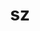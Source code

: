 ---
title: "sz"
layout: cache
categories: [package, develop-2023-11-26]
meta: {"versions": ["1.4.12.3", "2.1.12.5"], "compilers": ["cce@=15.0.1", "gcc@=10.3.0", "gcc@=11.1.0", "gcc@=11.4.0", "gcc@=7.3.1", "gcc@=9.4.0", "oneapi@=2023.2.0"], "oss": ["amzn2", "rhel8", "sle_hpc15", "ubuntu20.04"], "platforms": ["linux"], "targets": ["aarch64", "neoverse_n1", "neoverse_v1", "ppc64le", "x86_64_v3", "x86_64_v4", "zen4"], "stacks": ["aws-isc", "aws-isc-aarch64", "data-vis-sdk", "e4s", "e4s-cray-rhel", "e4s-cray-sles", "e4s-neoverse_v1", "e4s-oneapi", "e4s-power", "e4s-rocm-external", "root"], "num_specs": 23, "num_specs_by_stack": {"root": 23, "aws-isc-aarch64": 2, "aws-isc": 1, "e4s-cray-rhel": 2, "e4s-cray-sles": 2, "e4s-neoverse_v1": 4, "e4s-power": 3, "data-vis-sdk": 2, "e4s": 4, "e4s-rocm-external": 1, "e4s-oneapi": 3}}
spec_details: [{"hash": "u3djspnuut3xo2ialibl73ngsy6iuime", "compiler": "gcc@=7.3.1", "versions": ["2.1.12.5"], "os": "amzn2", "platform": "linux", "target": "aarch64", "variants": ["build_system=cmake", "build_type=Release", "~fortran", "generator=make", "~hdf5", "~ipo", "~netcdf", "~pastri", "~python", "~random_access", "+shared", "~stats", "~time_compression"], "stacks": ["root", "aws-isc-aarch64"], "size": "-", "tarball": "https://binaries.spack.io/develop-2023-11-26/build_cache/linux-amzn2-aarch64/gcc-7.3.1/sz-2.1.12.5/linux-amzn2-aarch64-gcc-7.3.1-sz-2.1.12.5-u3djspnuut3xo2ialibl73ngsy6iuime.spack"}, {"hash": "opbiwzqp3d4tzaf3zjory76fl4xnzj2t", "compiler": "gcc@=7.3.1", "versions": ["2.1.12.5"], "os": "amzn2", "platform": "linux", "target": "neoverse_n1", "variants": ["build_system=cmake", "build_type=Release", "~fortran", "generator=make", "~hdf5", "~ipo", "~netcdf", "~pastri", "~python", "~random_access", "+shared", "~stats", "~time_compression"], "stacks": ["root", "aws-isc-aarch64"], "size": "-", "tarball": "https://binaries.spack.io/develop-2023-11-26/build_cache/linux-amzn2-neoverse_n1/gcc-7.3.1/sz-2.1.12.5/linux-amzn2-neoverse_n1-gcc-7.3.1-sz-2.1.12.5-opbiwzqp3d4tzaf3zjory76fl4xnzj2t.spack"}, {"hash": "whbnmb4wqtnzfnlhmxevuxch5kptxix6", "compiler": "gcc@=7.3.1", "versions": ["2.1.12.5"], "os": "amzn2", "platform": "linux", "target": "x86_64_v3", "variants": ["build_system=cmake", "build_type=Release", "~fortran", "generator=make", "~hdf5", "~ipo", "~netcdf", "~pastri", "~python", "~random_access", "+shared", "~stats", "~time_compression"], "stacks": ["root", "aws-isc"], "size": "-", "tarball": "https://binaries.spack.io/develop-2023-11-26/build_cache/linux-amzn2-x86_64_v3/gcc-7.3.1/sz-2.1.12.5/linux-amzn2-x86_64_v3-gcc-7.3.1-sz-2.1.12.5-whbnmb4wqtnzfnlhmxevuxch5kptxix6.spack"}, {"hash": "evezstcu5qa7btmjyiujainwih53qggq", "compiler": "cce@=15.0.1", "versions": ["2.1.12.5"], "os": "rhel8", "platform": "linux", "target": "zen4", "variants": ["build_system=cmake", "build_type=Release", "~fortran", "generator=make", "~hdf5", "~ipo", "~netcdf", "~pastri", "~python", "~random_access", "+shared", "~stats", "~time_compression"], "stacks": ["root", "e4s-cray-rhel"], "size": "-", "tarball": "https://binaries.spack.io/develop-2023-11-26/build_cache/linux-rhel8-zen4/cce-15.0.1/sz-2.1.12.5/linux-rhel8-zen4-cce-15.0.1-sz-2.1.12.5-evezstcu5qa7btmjyiujainwih53qggq.spack"}, {"hash": "x7qo7h7wlbybudbrtvacsfbonw43ngc2", "compiler": "cce@=15.0.1", "versions": ["1.4.12.3"], "os": "rhel8", "platform": "linux", "target": "zen4", "variants": ["build_system=autotools", "~fortran", "~hdf5", "~netcdf", "~pastri", "~python", "~random_access", "+shared", "~stats", "~time_compression"], "stacks": ["root", "e4s-cray-rhel"], "size": "-", "tarball": "https://binaries.spack.io/develop-2023-11-26/build_cache/linux-rhel8-zen4/cce-15.0.1/sz-1.4.12.3/linux-rhel8-zen4-cce-15.0.1-sz-1.4.12.3-x7qo7h7wlbybudbrtvacsfbonw43ngc2.spack"}, {"hash": "2iqv653aju7mekykubnstmdjc2cyjzsh", "compiler": "gcc@=10.3.0", "versions": ["1.4.12.3"], "os": "sle_hpc15", "platform": "linux", "target": "x86_64_v4", "variants": ["build_system=autotools", "~fortran", "~hdf5", "~netcdf", "~pastri", "~python", "~random_access", "+shared", "~stats", "~time_compression"], "stacks": ["root", "e4s-cray-sles"], "size": "-", "tarball": "https://binaries.spack.io/develop-2023-11-26/build_cache/linux-sle_hpc15-x86_64_v4/gcc-10.3.0/sz-1.4.12.3/linux-sle_hpc15-x86_64_v4-gcc-10.3.0-sz-1.4.12.3-2iqv653aju7mekykubnstmdjc2cyjzsh.spack"}, {"hash": "z64cpfesluntkndihiavovo67qadhx3k", "compiler": "gcc@=10.3.0", "versions": ["2.1.12.5"], "os": "sle_hpc15", "platform": "linux", "target": "x86_64_v4", "variants": ["build_system=cmake", "build_type=Release", "~fortran", "generator=make", "~hdf5", "~ipo", "~netcdf", "~pastri", "~python", "~random_access", "+shared", "~stats", "~time_compression"], "stacks": ["root", "e4s-cray-sles"], "size": "-", "tarball": "https://binaries.spack.io/develop-2023-11-26/build_cache/linux-sle_hpc15-x86_64_v4/gcc-10.3.0/sz-2.1.12.5/linux-sle_hpc15-x86_64_v4-gcc-10.3.0-sz-2.1.12.5-z64cpfesluntkndihiavovo67qadhx3k.spack"}, {"hash": "ggodaj54afm632nonpzuidmrps6pus6v", "compiler": "gcc@=11.4.0", "versions": ["2.1.12.5"], "os": "ubuntu20.04", "platform": "linux", "target": "neoverse_v1", "variants": ["build_system=cmake", "build_type=Release", "+fortran", "generator=make", "+hdf5", "~ipo", "~netcdf", "~pastri", "~python", "+random_access", "+shared", "~stats", "~time_compression"], "stacks": ["e4s-neoverse_v1", "root"], "size": "-", "tarball": "https://binaries.spack.io/develop-2023-11-26/build_cache/linux-ubuntu20.04-neoverse_v1/gcc-11.4.0/sz-2.1.12.5/linux-ubuntu20.04-neoverse_v1-gcc-11.4.0-sz-2.1.12.5-ggodaj54afm632nonpzuidmrps6pus6v.spack"}, {"hash": "wnt5qoqfi3ucnq2cxfm7u2uoxcu64ujg", "compiler": "gcc@=11.4.0", "versions": ["2.1.12.5"], "os": "ubuntu20.04", "platform": "linux", "target": "neoverse_v1", "variants": ["build_system=cmake", "build_type=Release", "~fortran", "generator=make", "~hdf5", "~ipo", "~netcdf", "~pastri", "~python", "~random_access", "+shared", "~stats", "~time_compression"], "stacks": ["e4s-neoverse_v1", "root"], "size": "-", "tarball": "https://binaries.spack.io/develop-2023-11-26/build_cache/linux-ubuntu20.04-neoverse_v1/gcc-11.4.0/sz-2.1.12.5/linux-ubuntu20.04-neoverse_v1-gcc-11.4.0-sz-2.1.12.5-wnt5qoqfi3ucnq2cxfm7u2uoxcu64ujg.spack"}, {"hash": "bxdnpcoryq5aws3zbfxfboumb2o6jgca", "compiler": "gcc@=11.4.0", "versions": ["1.4.12.3"], "os": "ubuntu20.04", "platform": "linux", "target": "neoverse_v1", "variants": ["build_system=autotools", "~fortran", "~hdf5", "~netcdf", "~pastri", "~python", "~random_access", "+shared", "~stats", "~time_compression"], "stacks": ["e4s-neoverse_v1", "root"], "size": "-", "tarball": "https://binaries.spack.io/develop-2023-11-26/build_cache/linux-ubuntu20.04-neoverse_v1/gcc-11.4.0/sz-1.4.12.3/linux-ubuntu20.04-neoverse_v1-gcc-11.4.0-sz-1.4.12.3-bxdnpcoryq5aws3zbfxfboumb2o6jgca.spack"}, {"hash": "vxpoby7nzio2a2tpex2acbbt2vke6bfc", "compiler": "gcc@=11.4.0", "versions": ["2.1.12.5"], "os": "ubuntu20.04", "platform": "linux", "target": "neoverse_v1", "variants": ["build_system=cmake", "build_type=Release", "~fortran", "generator=make", "~hdf5", "~ipo", "~netcdf", "~pastri", "~python", "~random_access", "+shared", "~stats", "~time_compression"], "stacks": ["e4s-neoverse_v1", "root"], "size": "-", "tarball": "https://binaries.spack.io/develop-2023-11-26/build_cache/linux-ubuntu20.04-neoverse_v1/gcc-11.4.0/sz-2.1.12.5/linux-ubuntu20.04-neoverse_v1-gcc-11.4.0-sz-2.1.12.5-vxpoby7nzio2a2tpex2acbbt2vke6bfc.spack"}, {"hash": "cbbwv2actrrcsb7jsdsl2in4cwzo364k", "compiler": "gcc@=9.4.0", "versions": ["2.1.12.5"], "os": "ubuntu20.04", "platform": "linux", "target": "ppc64le", "variants": ["build_system=cmake", "build_type=Release", "~fortran", "generator=make", "~hdf5", "~ipo", "~netcdf", "~pastri", "~python", "~random_access", "+shared", "~stats", "~time_compression"], "stacks": ["e4s-power", "root"], "size": "-", "tarball": "https://binaries.spack.io/develop-2023-11-26/build_cache/linux-ubuntu20.04-ppc64le/gcc-9.4.0/sz-2.1.12.5/linux-ubuntu20.04-ppc64le-gcc-9.4.0-sz-2.1.12.5-cbbwv2actrrcsb7jsdsl2in4cwzo364k.spack"}, {"hash": "7cyu73w4g7k2c3635mmp2uvqf2y2yynn", "compiler": "gcc@=9.4.0", "versions": ["1.4.12.3"], "os": "ubuntu20.04", "platform": "linux", "target": "ppc64le", "variants": ["build_system=autotools", "~fortran", "~hdf5", "~netcdf", "~pastri", "~python", "~random_access", "+shared", "~stats", "~time_compression"], "stacks": ["e4s-power", "root"], "size": "-", "tarball": "https://binaries.spack.io/develop-2023-11-26/build_cache/linux-ubuntu20.04-ppc64le/gcc-9.4.0/sz-1.4.12.3/linux-ubuntu20.04-ppc64le-gcc-9.4.0-sz-1.4.12.3-7cyu73w4g7k2c3635mmp2uvqf2y2yynn.spack"}, {"hash": "aqyix7erm5quzngcemcoymd4np7br6tt", "compiler": "gcc@=9.4.0", "versions": ["2.1.12.5"], "os": "ubuntu20.04", "platform": "linux", "target": "ppc64le", "variants": ["build_system=cmake", "build_type=Release", "~fortran", "generator=make", "~hdf5", "~ipo", "~netcdf", "~pastri", "~python", "~random_access", "+shared", "~stats", "~time_compression"], "stacks": ["e4s-power", "root"], "size": "-", "tarball": "https://binaries.spack.io/develop-2023-11-26/build_cache/linux-ubuntu20.04-ppc64le/gcc-9.4.0/sz-2.1.12.5/linux-ubuntu20.04-ppc64le-gcc-9.4.0-sz-2.1.12.5-aqyix7erm5quzngcemcoymd4np7br6tt.spack"}, {"hash": "z4yt7xvooxiq5og4fbt5uh4islgzfr33", "compiler": "gcc@=11.1.0", "versions": ["2.1.12.5"], "os": "ubuntu20.04", "platform": "linux", "target": "x86_64_v3", "variants": ["build_system=cmake", "build_type=Release", "+fortran", "generator=make", "+hdf5", "~ipo", "~netcdf", "~pastri", "~python", "+random_access", "+shared", "~stats", "~time_compression"], "stacks": ["data-vis-sdk", "root"], "size": "-", "tarball": "https://binaries.spack.io/develop-2023-11-26/build_cache/linux-ubuntu20.04-x86_64_v3/gcc-11.1.0/sz-2.1.12.5/linux-ubuntu20.04-x86_64_v3-gcc-11.1.0-sz-2.1.12.5-z4yt7xvooxiq5og4fbt5uh4islgzfr33.spack"}, {"hash": "wjxl37k75bumlaf3kfhpicz4uwr55bgn", "compiler": "gcc@=11.1.0", "versions": ["2.1.12.5"], "os": "ubuntu20.04", "platform": "linux", "target": "x86_64_v3", "variants": ["build_system=cmake", "build_type=Release", "+fortran", "generator=make", "+hdf5", "~ipo", "~netcdf", "~pastri", "~python", "+random_access", "+shared", "~stats", "~time_compression"], "stacks": ["data-vis-sdk", "root"], "size": "-", "tarball": "https://binaries.spack.io/develop-2023-11-26/build_cache/linux-ubuntu20.04-x86_64_v3/gcc-11.1.0/sz-2.1.12.5/linux-ubuntu20.04-x86_64_v3-gcc-11.1.0-sz-2.1.12.5-wjxl37k75bumlaf3kfhpicz4uwr55bgn.spack"}, {"hash": "nlxoybksd7tvir7eucd25dqsrbradhj2", "compiler": "gcc@=11.4.0", "versions": ["2.1.12.5"], "os": "ubuntu20.04", "platform": "linux", "target": "x86_64_v3", "variants": ["build_system=cmake", "build_type=Release", "~fortran", "generator=make", "~hdf5", "~ipo", "~netcdf", "~pastri", "~python", "~random_access", "+shared", "~stats", "~time_compression"], "stacks": ["e4s", "root", "e4s-rocm-external"], "size": "-", "tarball": "https://binaries.spack.io/develop-2023-11-26/build_cache/linux-ubuntu20.04-x86_64_v3/gcc-11.4.0/sz-2.1.12.5/linux-ubuntu20.04-x86_64_v3-gcc-11.4.0-sz-2.1.12.5-nlxoybksd7tvir7eucd25dqsrbradhj2.spack"}, {"hash": "y5c53b6op6sbtkdutgu6x7gse3bxvys4", "compiler": "gcc@=11.4.0", "versions": ["2.1.12.5"], "os": "ubuntu20.04", "platform": "linux", "target": "x86_64_v3", "variants": ["build_system=cmake", "build_type=Release", "+fortran", "generator=make", "+hdf5", "~ipo", "~netcdf", "~pastri", "~python", "+random_access", "+shared", "~stats", "~time_compression"], "stacks": ["e4s", "root"], "size": "-", "tarball": "https://binaries.spack.io/develop-2023-11-26/build_cache/linux-ubuntu20.04-x86_64_v3/gcc-11.4.0/sz-2.1.12.5/linux-ubuntu20.04-x86_64_v3-gcc-11.4.0-sz-2.1.12.5-y5c53b6op6sbtkdutgu6x7gse3bxvys4.spack"}, {"hash": "utwwtoj53lrih3dzq4alfdjn5zm2fekr", "compiler": "gcc@=11.4.0", "versions": ["1.4.12.3"], "os": "ubuntu20.04", "platform": "linux", "target": "x86_64_v3", "variants": ["build_system=autotools", "~fortran", "~hdf5", "~netcdf", "~pastri", "~python", "~random_access", "+shared", "~stats", "~time_compression"], "stacks": ["e4s", "root"], "size": "-", "tarball": "https://binaries.spack.io/develop-2023-11-26/build_cache/linux-ubuntu20.04-x86_64_v3/gcc-11.4.0/sz-1.4.12.3/linux-ubuntu20.04-x86_64_v3-gcc-11.4.0-sz-1.4.12.3-utwwtoj53lrih3dzq4alfdjn5zm2fekr.spack"}, {"hash": "5tn4cgq3523xdzurc3falshwdtbsutjo", "compiler": "gcc@=11.4.0", "versions": ["2.1.12.5"], "os": "ubuntu20.04", "platform": "linux", "target": "x86_64_v3", "variants": ["build_system=cmake", "build_type=Release", "~fortran", "generator=make", "~hdf5", "~ipo", "~netcdf", "~pastri", "~python", "~random_access", "+shared", "~stats", "~time_compression"], "stacks": ["e4s", "root"], "size": "-", "tarball": "https://binaries.spack.io/develop-2023-11-26/build_cache/linux-ubuntu20.04-x86_64_v3/gcc-11.4.0/sz-2.1.12.5/linux-ubuntu20.04-x86_64_v3-gcc-11.4.0-sz-2.1.12.5-5tn4cgq3523xdzurc3falshwdtbsutjo.spack"}, {"hash": "p3h5rla7is4kpz7les6o7eh5epxgfmol", "compiler": "oneapi@=2023.2.0", "versions": ["1.4.12.3"], "os": "ubuntu20.04", "platform": "linux", "target": "x86_64_v3", "variants": ["build_system=autotools", "~fortran", "~hdf5", "~netcdf", "~pastri", "~python", "~random_access", "+shared", "~stats", "~time_compression"], "stacks": ["e4s-oneapi", "root"], "size": "-", "tarball": "https://binaries.spack.io/develop-2023-11-26/build_cache/linux-ubuntu20.04-x86_64_v3/oneapi-2023.2.0/sz-1.4.12.3/linux-ubuntu20.04-x86_64_v3-oneapi-2023.2.0-sz-1.4.12.3-p3h5rla7is4kpz7les6o7eh5epxgfmol.spack"}, {"hash": "twkapcly3j4gob76jaa4oc6w7apdhew6", "compiler": "oneapi@=2023.2.0", "versions": ["2.1.12.5"], "os": "ubuntu20.04", "platform": "linux", "target": "x86_64_v3", "variants": ["build_system=cmake", "build_type=Release", "~fortran", "generator=make", "~hdf5", "~ipo", "~netcdf", "~pastri", "~python", "~random_access", "+shared", "~stats", "~time_compression"], "stacks": ["e4s-oneapi", "root"], "size": "-", "tarball": "https://binaries.spack.io/develop-2023-11-26/build_cache/linux-ubuntu20.04-x86_64_v3/oneapi-2023.2.0/sz-2.1.12.5/linux-ubuntu20.04-x86_64_v3-oneapi-2023.2.0-sz-2.1.12.5-twkapcly3j4gob76jaa4oc6w7apdhew6.spack"}, {"hash": "z55ojckgevh4rnkruvkvwj7fdm7i5ymu", "compiler": "oneapi@=2023.2.0", "versions": ["2.1.12.5"], "os": "ubuntu20.04", "platform": "linux", "target": "x86_64_v3", "variants": ["build_system=cmake", "build_type=Release", "~fortran", "generator=make", "~hdf5", "~ipo", "~netcdf", "~pastri", "~python", "~random_access", "+shared", "~stats", "~time_compression"], "stacks": ["e4s-oneapi", "root"], "size": "-", "tarball": "https://binaries.spack.io/develop-2023-11-26/build_cache/linux-ubuntu20.04-x86_64_v3/oneapi-2023.2.0/sz-2.1.12.5/linux-ubuntu20.04-x86_64_v3-oneapi-2023.2.0-sz-2.1.12.5-z55ojckgevh4rnkruvkvwj7fdm7i5ymu.spack"}]
---